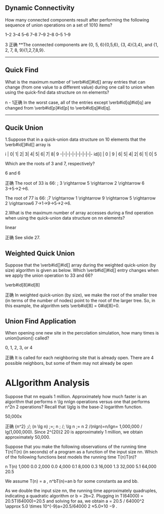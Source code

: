 ## Dynamic Connectivity
How many connected components result after performing the following sequence of union operations on a set of 1010 items?

1–2 3–4 5–6 7–8 7–9 2–8 0–5 1–9

3
正确 
**The connected components are \{0, 5, 6\}{0,5,6}, \{3, 4\}{3,4}, and \{1, 2, 7, 8, 9\}{1,2,7,8,9}.

-----------------------------------
## Quick Find
What is the maximum number of \verb#id[]#id[] array entries that can change (from one value to a different value) during one call to union when using the quick-find data structure 
on nn elements?

n - 1正确 
In the worst case, all of the entries except \verb#id[q]#id[q] are changed from \verb#id[p]#id[p] to \verb#id[q]#id[q].

------------------------------
## Qucik Union
1.Suppose that in a quick-union data structure on 10 elements that the \verb#id[]#id[] array is

   i  |  0|  1|  2|  3|  4|  5|  6|  7|  8|  9
-|-|-|-|-|-|-|-|-|-
id[i] |  0 | 9 | 6|  5|  4|  2|  6|  1|  0|  5


Which are the roots of 3 and 7, respectively?

6 and 6

正确 
The root of 33 is 66: \; 3 \rightarrow 5 \rightarrow 2 \rightarrow 6 3→5→2→6.

The root of 77 is 66: \;7 \rightarrow 1 \rightarrow 9 \rightarrow 5 \rightarrow 2 \rightarrow6 7→1→9→5→2→6.

2.What is the maximum number of array accesses during a find operation when using the quick-union data structure on nn elements?

linear

正确 
See slide 27.

## Weighted Quick Union
Suppose that the \verb#id[]#id[] array during the weighted quick-union (by size) algorithm is given as below. Which \verb#id[]#id[] entry changes 
when we apply the union operation to 33 and 66?

\verb#id[8]#id[8]

正确 
In weighted quick-union (by size), we make the root of the smaller tree (in terms of the number of nodes) point to the root of the larger tree.
So, in this example, the algorithm sets \verb#id[8] = 0#id[8]=0.

## Union Find Application
When opening one new site in the percolation simulation, how many times is union()union() called?


0, 1, 2, 3, or 4

正确 
It is called for each neighboring site that is already open. There are 4 possible neighbors, but some of them may not already be open

# ALlgorithm Analysis

Suppose that nn equals 1 million. Approximately how much faster is an algorithm that performs n \lg nnlgn operations versus one that performs n^2n 
2
  operations? Recall that \lglg is the base-2 logarithm function.

50,000x

正确 
{n^2} \;/\; (n \lg n) \;=\; n \; /\; \lg n \;= n 
2
 /(nlgn)=n/lgn= 1,000,000 / lg(1,000,000). Since 2^{20}2 
20
  is approximately 1 million, we obtain approximately 50,000.

Suppose that you make the following observations of the running time T(n)T(n) (in seconds) of a program as a function of the input size nn. Which of the following functions best models the running time T(n)T(n)?

n	T(n)
1,000	0.0
2,000	0.0
4,000	0.1
8,000	0.3
16,000	1.3
32,000	5.1
64,000	20.5

We assume T(n) = a \, n^bT(n)=an 
b
  for some constants aa and bb.

As we double the input size nn, the running time approximately quadruples, indicating a quadratic algorithm or b = 2b=2. Plugging in T(64000) = 20.5T(64000)=20.5 and solving for aa, we obtain a = 20.5 / 64000^2 \approx 5.0 \times 10^{-9}a=20.5/64000 
2
 ≈5.0×10 
−9
 .

